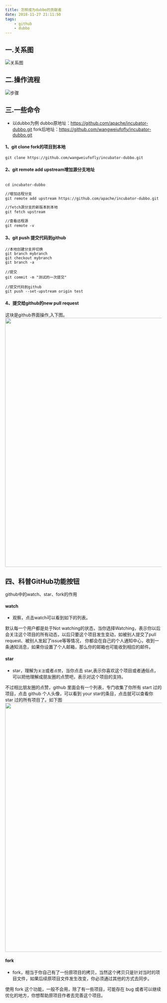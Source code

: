 ```yaml
---
title: 怎样成为dubbo的贡献者
date: 2018-11-27 21:11:50
tags:  
    - github
    - dubbo
---
```


## 一.关系图
![关系图](/assets/2018/github-guanxitu.png)
<!-- more -->
## 二.操作流程
![步骤](/assets/2018/dubbo-naotu.png)

## 三.一些命令
- 以dubbo为例
 dubbo原地址：https://github.com/apache/incubator-dubbo.git
 fork后地址：https://github.com/wangweiufofly/incubator-dubbo.git

#### 1、git clone fork的项目到本地
``` markdown
git clone https://github.com/wangweiufofly/incubator-dubbo.git
```

#### 2、git remote add upstream增加源分支地址
``` markdown

cd incubator-dubbo

//增加远程分支
git remote add upstream https://github.com/apache/incubator-dubbo.git

//fetch源分支的新版本到本地
git fetch upstream

//查看远程源
git remote -v
```

#### 3、git push 提交代码到github

``` git
//本地创建分支并切换
git branch mybranch
git checkout mybranch
git branch -a

//提交
git commit -m "测试的一次提交"

//提交代码到github
git push --set-upstream origin test
```

#### 4、提交给github的new pull request
这块是github界面操作,入下图。
<img src="/assets/2018/dubbo-pull-request.png" width = "800" div align=center />


## 四、科普GitHub功能按钮
github中的watch、star、fork的作用

#### watch
- 观察，点击watch可以看到如下的列表。

默认每一个用户都是处于Not watching的状态，当你选择Watching，表示你以后会关注这个项目的所有动态，以后只要这个项目发生变动，如被别人提交了pull request、被别人发起了issue等等情况，
你都会在自己的个人通知中心，收到一条通知消息，如果你设置了个人邮箱，那么你的邮箱也可能收到相应的邮件。

#### star
- star，理解为`关注`或者`点赞`，当你点击 star,表示你喜欢这个项目或者通俗点，可以把他理解成朋友圈的点赞吧，表示对这个项目的支持。

不过相比朋友圈的点赞，github 里面会有一个列表，专门收集了你所有 start 过的项目，点击 github 个人头像，可以看到 your star的条目，点击就可以查看你 star 过的所有项目了。如下图
<img src="/assets/2018/git-stat.png" width = "800" div align=center />

#### fork
-  fork，相当于你自己有了一份原项目的拷贝，当然这个拷贝只是针对当时的项目文件，如果后续原项目文件发生改变，你必须通过其他的方式去同步。

使用 fork 这个功能，一般不会用，除了有一些项目，可能存在 bug 或者可以继续优化的地方，你想帮助原项目作者去完善这个项目。





